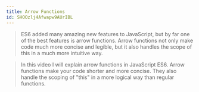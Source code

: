 ```yaml
---
title: Arrow Functions
id: SHOOzlj4Afwapw9AUrIBL
---
```


<link-bookmark href="https://www.youtube.com/watch?v=h33Srr5J9nY" title="JavaScript ES6 Arrow Functions Tutorial">

> ES6 added many amazing new features to JavaScript, but by far one of the best features is arrow functions. Arrow functions not only make code much more concise and legible, but it also handles the scope of this in a much more intuitive way.

</link-bookmark>

<link-bookmark href="https://www.youtube.com/watch?v=NAN7U3MrX6o" title="JavaScript ES6 Arrow Functions Tutorial">

> In this video I will explain arrow functions in JavaScript ES6. Arrow functions make your code shorter and more concise. They also handle the scoping of "this" in a more logical way than regular functions.

</link-bookmark>
